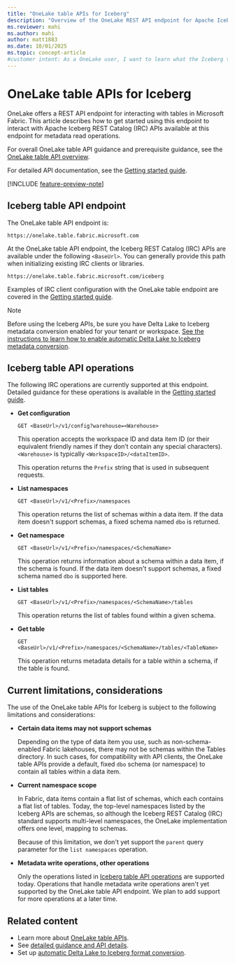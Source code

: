 ```yaml
---
title: "OneLake table APIs for Iceberg"
description: "Overview of the OneLake REST API endpoint for Apache Iceberg REST Catalog (IRC) APIs in Microsoft Fabric."
ms.reviewer: mahi
ms.author: mahi
author: matt1883
ms.date: 10/01/2025
ms.topic: concept-article
#customer intent: As a OneLake user, I want to learn what the Iceberg table APIs are, what operations they support, and any current limitations or considerations, so that I can understand how to interact with my Fabric data using the Iceberg REST Catalog standard.
---
```


# OneLake table APIs for Iceberg

OneLake offers a REST API endpoint for interacting with tables in Microsoft Fabric. This article describes how to get started using this endpoint to interact with Apache Iceberg REST Catalog (IRC) APIs available at this endpoint for metadata read operations.

For overall OneLake table API guidance and prerequisite guidance, see the [OneLake table API overview](./table-apis-overview.md).

For detailed API documentation, see the [Getting started guide](./iceberg-table-apis-get-started.md#client-quickstart-examples). 

[!INCLUDE [feature-preview-note](../../includes/feature-preview-note.md)]

## Iceberg table API endpoint

The OneLake table API endpoint is:

```
https://onelake.table.fabric.microsoft.com
```

At the OneLake table API endpoint, the Iceberg REST Catalog (IRC) APIs are available under the following `<BaseUrl>`. You can generally provide this path when initializing existing IRC clients or libraries.

```
https://onelake.table.fabric.microsoft.com/iceberg
```

Examples of IRC client configuration with the OneLake table endpoint are covered in the [Getting started guide](./iceberg-table-apis-get-started.md#client-quickstart-examples).

> [!NOTE]
> Before using the Iceberg APIs, be sure you have Delta Lake to Iceberg metadata conversion enabled for your tenant or workspace. [See the instructions to learn how to enable automatic Delta Lake to Iceberg metadata conversion](../onelake-iceberg-tables.md#virtualize-delta-lake-tables-as-iceberg).

## Iceberg table API operations

The following IRC operations are currently supported at this endpoint. Detailed guidance for these operations is available in the [Getting started guide](./iceberg-table-apis-get-started.md#example-requests-and-responses).

- **Get configuration**
    
    `GET <BaseUrl>/v1/config?warehouse=<Warehouse>`

    This operation accepts the workspace ID and data item ID (or their equivalent friendly names if they don’t contain any special characters). `<Warehouse>` is typically `<WorkspaceID>/<dataItemID>`.
    
    This operation returns the `Prefix` string that is used in subsequent requests.

- **List namespaces**

    `GET <BaseUrl>/v1/<Prefix>/namespaces`

    This operation returns the list of schemas within a data item. If the data item doesn't support schemas, a fixed schema named `dbo` is returned.

- **Get namespace**

    `GET <BaseUrl>/v1/<Prefix>/namespaces/<SchemaName>`

    This operation returns information about a schema within a data item, if the schema is found. If the data item doesn't support schemas, a fixed schema named `dbo` is supported here.

- **List tables**

    `GET <BaseUrl>/v1/<Prefix>/namespaces/<SchemaName>/tables`

    This operation returns the list of tables found within a given schema.

- **Get table**

    `GET <BaseUrl>/v1/<Prefix>/namespaces/<SchemaName>/tables/<TableName>`

    This operation returns metadata details for a table within a schema, if the table is found.

## Current limitations, considerations

The use of the OneLake table APIs for Iceberg is subject to the following limitations and considerations:

- **Certain data items may not support schemas**

    Depending on the type of data item you use, such as non-schema-enabled Fabric lakehouses, there may not be schemas within the Tables directory. In such cases, for compatibility with API clients, the OneLake table APIs provide a default, fixed `dbo` schema (or namespace) to contain all tables within a data item.

- **Current namespace scope**

    In Fabric, data items contain a flat list of schemas, which each contains a flat list of tables. Today, the top-level namespaces listed by the Iceberg APIs are schemas, so although the Iceberg REST Catalog (IRC) standard supports multi-level namespaces, the OneLake implementation offers one level, mapping to schemas.

    Because of this limitation, we don't yet support the `parent` query parameter for the `list namespaces` operation.

- **Metadata write operations, other operations**

    Only the operations listed in [Iceberg table API operations](#iceberg-table-api-operations) are supported today. Operations that handle metadata write operations aren't yet supported by the OneLake table API endpoint. We plan to add support for more operations at a later time.

## Related content

- Learn more about [OneLake table APIs](./table-apis-overview.md).
- See [detailed guidance and API details](./iceberg-table-apis-get-started.md).
- Set up [automatic Delta Lake to Iceberg format conversion](../onelake-iceberg-tables.md#virtualize-delta-lake-tables-as-iceberg).